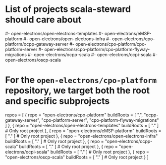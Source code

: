 # List of projects scala-steward should care about
#- open-electrons/open-electrons-templates
#- open-electrons/eMSP-platform
#- open-electrons/open-electrons-infra
#- open-electrons/cpo-platform/ocpp-gateway-server
#- open-electrons/cpo-platform/cpo-platform-server
#- open-electrons/cpo-platform/cpo-platform-flyway-migrations
#- open-electrons/ocpp-scala
#- open-electrons/ocpi-scala
#- open-electrons/oscp-scala

# For the `open-electrons/cpo-platform` repository, we target both the root and specific subprojects
repos = [
  {
    repo = "open-electrons/cpo-platform"
    buildRoots = [ ".", "ocpp-gateway-server", "cpo-platform-server", "cpo-platform-flyway-migrations" ]
  },
  {
    repo = "open-electrons/open-electrons-templates"
    buildRoots = [ "." ] # Only root project
  },
  {
    repo = "open-electrons/eMSP-platform"
    buildRoots = [ "." ] # Only root project
  },
  {
    repo = "open-electrons/open-electrons-infra"
    buildRoots = [ "." ] # Only root project
  },
  {
    repo = "open-electrons/ocpp-scala"
    buildRoots = [ "." ] # Only root project
  },
  {
    repo = "open-electrons/ocpi-scala"
    buildRoots = [ "." ] # Only root project
  },
  {
    repo = "open-electrons/oscp-scala"
    buildRoots = [ "." ] # Only root project
  }
]
